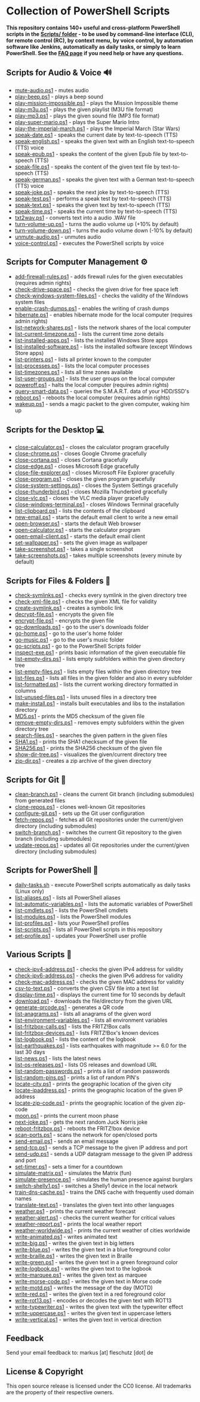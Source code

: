 Collection of PowerShell Scripts
================================

**This repository contains 140+ useful and cross-platform PowerShell scripts in the [Scripts/ folder](Scripts/) - to be used by command-line interface (CLI), for remote control (RC), by context menu, by voice control, by automation software like Jenkins, automatically as daily tasks, or simply to learn PowerShell. See the [FAQ page](Misc/FAQ.md) if you need help or have any questions.**

Scripts for Audio & Voice 🔊
---------------------------
* [mute-audio.ps1](Scripts/mute-audio.ps1) - mutes audio
* [play-beep.ps1](Scripts/play-beep.ps1) - plays a beep sound
* [play-mission-impossible.ps1](Scripts/play-mission-impossible.ps1) - plays the Mission Impossible theme
* [play-m3u.ps1](Scripts/play-m3u.ps1) - plays the given playlist (M3U file format)
* [play-mp3.ps1](Scripts/play-mp3.ps1) - plays the given sound file (MP3 file format)
* [play-super-mario.ps1](Scripts/play-super-mario.ps1) - plays the Super Mario Intro
* [play-the-imperial-march.ps1](Scripts/play-the-imperial-march.ps1) - plays the Imperial March (Star Wars)
* [speak-date.ps1](Scripts/speak-date.ps1) - speaks the current date by text-to-speech (TTS)
* [speak-english.ps1](Scripts/speak-english.ps1) - speaks the given text with an English text-to-speech (TTS) voice
* [speak-epub.ps1](Scripts/speak-epub.ps1) - speaks the content of the given Epub file by text-to-speech (TTS)
* [speak-file.ps1](Scripts/speak-file.ps1) - speaks the content of the given text file by text-to-speech (TTS)
* [speak-german.ps1](Scripts/speak-german.ps1) - speaks the given text with a German text-to-speech (TTS) voice
* [speak-joke.ps1](Scripts/speak-joke.ps1) - speaks the next joke by text-to-speech (TTS)
* [speak-test.ps1](Scripts/speak-test.ps1) - performs a speak test by text-to-speech (TTS)
* [speak-text.ps1](Scripts/speak-text.ps1) - speaks the given text by text-to-speech (TTS)
* [speak-time.ps1](Scripts/speak-time.ps1) - speaks the current time by text-to-speech (TTS)
* [txt2wav.ps1](Scripts/txt2wav.ps1) - converts text into a audio .WAV file
* [turn-volume-up.ps1](Scripts/turn-volume-up.ps1) - turns the audio volume up (+10% by default)
* [turn-volume-down.ps1](Scripts/turn-volume-down.ps1) - turns the audio volume down (-10% by default)
* [unmute-audio.ps1](Scripts/unmute-audio.ps1) - unmutes audio
* [voice-control.ps1](Scripts/voice-control.ps1) - executes the PowerShell scripts by voice

Scripts for Computer Management ⚙️
---------------------------------
* [add-firewall-rules.ps1](Scripts/add-firewall-rules.ps1) - adds firewall rules for the given executables (requires admin rights)
* [check-drive-space.ps1](Scripts/check-drive-space.ps1) - checks the given drive for free space left
* [check-windows-system-files.ps1](Scripts/check-windows-system-files.ps1) - checks the validity of the Windows system files 
* [enable-crash-dumps.ps1](Scripts/enable-crash-dumps.ps1) - enables the writing of crash dumps
* [hibernate.ps1](Scripts/hibernate.ps1) - enables hibernate mode for the local computer (requires admin rights)
* [list-network-shares.ps1](Scripts/list-network-shares.ps1) - lists the network shares of the local computer
* [list-current-timezone.ps1](Scripts/list-current-timezone.ps1) - lists the current time zone details
* [list-installed-apps.ps1](Scripts/list-installed-apps.ps1) - lists the installed Windows Store apps
* [list-installed-software.ps1](Scripts/list-installed-software.ps1) - lists the installed software (except Windows Store apps)
* [list-printers.ps1](Scripts/list-printers.ps1) - lists all printer known to the computer
* [list-processes.ps1](Scripts/list-processes.ps1) - lists the local computer processes
* [list-timezones.ps1](Scripts/list-timezones.ps1) - lists all time zones available 
* [list-user-groups.ps1](Scripts/list-user-groups.ps1) - lists the user groups on the local computer
* [poweroff.ps1](Scripts/poweroff.ps1) - halts the local computer (requires admin rights)
* [query-smart-data.ps1](Scripts/query-smart-data.ps1) - queries the S.M.A.R.T. data of your HDD/SSD's 
* [reboot.ps1](Scripts/reboot.ps1) - reboots the local computer (requires admin rights)
* [wakeup.ps1](Scripts/wakeup.ps1) - sends a magic packet to the given computer, waking him up

Scripts for the Desktop 💻
-------------------------
* [close-calculator.ps1](Scripts/close-calculator.ps1) - closes the calculator program gracefully
* [close-chrome.ps1](Scripts/close-chrome.ps1) - closes Google Chrome gracefully
* [close-cortana.ps1](Scripts/close-cortana.ps1) - closes Cortana gracefully
* [close-edge.ps1](Scripts/close-edge.ps1) - closes Microsoft Edge gracefully
* [close-file-explorer.ps1](Scripts/close-file-explorer.ps1) - closes Microsoft File Explorer gracefully
* [close-program.ps1](Scripts/close-program.ps1) - closes the given program gracefully
* [close-system-settings.ps1](Scripts/close-system-settings.ps1) - closes the System Settings gracefully
* [close-thunderbird.ps1](Scripts/close-thunderbird.ps1) - closes Mozilla Thunderbird gracefully
* [close-vlc.ps1](Scripts/close-vlc.ps1) - closes the VLC media player gracefully
* [close-windows-terminal.ps1](Scripts/close-windows-terminal.ps1) - closes Windows Terminal gracefully
* [list-clipboard.ps1](Scripts/list-clipboard.ps1) - lists the contents of the clipboard
* [new-email.ps1](Scripts/new-email.ps1) - starts the default email client to write a new email
* [open-browser.ps1](Scripts/open-browser.ps1) - starts the default Web browser
* [open-calculator.ps1](Scripts/open-calculator.ps1) - starts the calculator program
* [open-email-client.ps1](Scripts/open-browser.ps1) - starts the default email client
* [set-wallpaper.ps1](Scripts/set-wallpaper.ps1) - sets the given image as wallpaper
* [take-screenshot.ps1](Scripts/take-screenshot.ps1) - takes a single screenshot
* [take-screenshots.ps1](Scripts/take-screenshots.ps1) - takes multiple screenshots (every minute by default)

Scripts for Files & Folders 📁 
-----------------------------
* [check-symlinks.ps1](Scripts/check-symlinks.ps1) - checks every symlink in the given directory tree
* [check-xml-file.ps1](Scripts/check-xml-file.ps1) - checks the given XML file for validity
* [create-symlink.ps1](Scripts/create-symlink.ps1) - creates a symbolic link
* [decrypt-file.ps1](Scripts/decrypt-file.ps1) - encrypts the given file
* [encrypt-file.ps1](Scripts/encrypt-file.ps1) - encrypts the given file
* [go-downloads.ps1](Scripts/go-downloads.ps1) - go to the user's downloads folder
* [go-home.ps1](Scripts/go-home.ps1) - go to the user's home folder
* [go-music.ps1](Scripts/go-music.ps1) - go to the user's music folder
* [go-scripts.ps1](Scripts/go-scripts.ps1) - go to the PowerShell Scripts folder
* [inspect-exe.ps1](Scripts/inspect-exe.ps1) - prints basic information of the given executable file
* [list-empty-dirs.ps1](Scripts/list-empty-dirs.ps1) - lists empty subfolders within the given directory tree
* [list-empty-files.ps1](Scripts/list-empty-files.ps1) - lists empty files within the given directory tree
* [list-files.ps1](Scripts/list-files.ps1) - lists all files in the given folder and also in every subfolder
* [list-formatted.ps1](Scripts/list-formatted.ps1) - lists the current working directory formatted in columns
* [list-unused-files.ps1](Scripts/list-unused-files.ps1) - lists unused files in a directory tree
* [make-install.ps1](Scripts/make-install.ps1) - installs built executables and libs to the installation directory
* [MD5.ps1](Scripts/MD5.ps1) - prints the MD5 checksum of the given file
* [remove-empty-dirs.ps1](Scripts/remove-empty-dirs.ps1) - removes empty subfolders within the given directory tree
* [search-files.ps1](Scripts/search-files.ps1) - searches the given pattern in the given files
* [SHA1.ps1](Scripts/SHA1.ps1) - prints the SHA1 checksum of the given file
* [SHA256.ps1](Scripts/SHA256.ps1) - prints the SHA256 checksum of the given file
* [show-dir-tree.ps1](Scripts/show-dir-tree.ps1) - visualizes the given/current directory tree
* [zip-dir.ps1](Scripts/zip-dir.ps1) - creates a zip archive of the given directory

Scripts for Git 📝
-----------------
* [clean-branch.ps1](Scripts/clean-branch.ps1) - cleans the current Git branch (including submodules) from generated files
* [clone-repos.ps1](Scripts/clone-repos.ps1) - clones well-known Git repositories
* [configure-git.ps1](Scripts/configure-git.ps1) - sets up the Git user configuration
* [fetch-repos.ps1](Scripts/fetch-repos.ps1) - fetches all Git repositories under the current/given directory (including submodules)
* [switch-branch.ps1](Scripts/switch-branch.ps1) - switches the current Git repository to the given branch (including submodules)
* [update-repos.ps1](Scripts/update-repos.ps1) - updates all Git repositories under the current/given directory (including submodules)

Scripts for PowerShell 🔎
------------------------
* [daily-tasks.sh](Scripts/daily-tasks.sh) - execute PowerShell scripts automatically as daily tasks (Linux only)
* [list-aliases.ps1](Scripts/list-aliases.ps1) - lists all PowerShell aliases 
* [list-automatic-variables.ps1](Scripts/list-automatic-variables.ps1) - lists the automatic variables of PowerShell 
* [list-cmdlets.ps1](Scripts/list-cmdlets.ps1) - lists the PowerShell cmdlets
* [list-modules.ps1](Scripts/list-modules.ps1) - lists the PowerShell modules
* [list-profiles.ps1](Scripts/list-profiles.ps1) - lists your PowerShell profiles
* [list-scripts.ps1](Scripts/list-scripts.ps1) - lists all PowerShell scripts in this repository
* [set-profile.ps1](Scripts/set-profile.ps1) - updates your PowerShell user profile

Various Scripts 🛒
-----------------
* [check-ipv4-address.ps1](Scripts/check-ipv4-address.ps1) - checks the given IPv4 address for validity
* [check-ipv6-address.ps1](Scripts/check-ipv6-address.ps1) - checks the given IPv6 address for validity
* [check-mac-address.ps1](Scripts/check-mac-address.ps1) - checks the given MAC address for validity
* [csv-to-text.ps1](Scripts/csv-to-text.ps1) - converts the given CSV file into a text list
* [display-time.ps1](Scripts/display-time.ps1) - displays the current time for 10 seconds by default
* [download.ps1](Scripts/download.ps1) - downloads the file/directory from the given URL
* [generate-qrcode.ps1](Scripts/generate-qrcode.ps1) - generates a QR code
* [list-anagrams.ps1](Scripts/list-anagrams.ps1) - lists all anagrams of the given word
* [list-environment-variables.ps1](Scripts/list-environment-variables.ps1) - lists all environment variables
* [list-fritzbox-calls.ps1](Scripts/list-fritzbox-calls.ps1) - lists the FRITZ!Box calls
* [list-fritzbox-devices.ps1](Scripts/list-fritzbox-devices.ps1) - lists FRITZ!Box's known devices 
* [list-logbook.ps1](Scripts/list-logbook.ps1) - lists the content of the logbook 
* [list-earthquakes.ps1](Scripts/list-earthquakes.ps1) - lists earthquakes with magnitude >= 6.0 for the last 30 days
* [list-news.ps1](Scripts/list-news.ps1) - lists the latest news
* [list-os-releases.ps1](Scripts/list-os-releases.ps1) - lists OS releases and download URL
* [list-random-passwords.ps1](Scripts/list-random-passwords.ps1) - prints a list of random passwords
* [list-random-pins.ps1](Scripts/list-random-pins.ps1) - prints a list of random PIN's
* [locate-city.ps1](Scripts/locate-city.ps1) - prints the geographic location of the given city
* [locate-ipaddress.ps1](Scripts/locate-ipaddress.ps1) - prints the geographic location of the given IP address
* [locate-zip-code.ps1](Scripts/locate-zip-code.ps1) - prints the geographic location of the given zip-code
* [moon.ps1](Scripts/moon.ps1) - prints the current moon phase
* [next-joke.ps1](Scripts/next-joke.ps1) - gets the next random Juck Norris joke
* [reboot-fritzbox.ps1](Scripts/reboot-fritzbox.ps1) - reboots the FRITZ!box device
* [scan-ports.ps1](Scripts/scan-ports.ps1) - scans the network for open/closed ports
* [send-email.ps1](Scripts/send-email.ps1) - sends an email message
* [send-tcp.ps1](Scripts/send-udp.ps1) - sends a TCP message to the given IP address and port
* [send-udp.ps1](Scripts/send-udp.ps1) - sends a UDP datagram message to the given IP address and port
* [set-timer.ps1](Scripts/set-timer.ps1) - sets a timer for a countdown
* [simulate-matrix.ps1](Scripts/simulate-matrix.ps1) - simulates the Matrix (fun)
* [simulate-presence.ps1](Scripts/simulate-presence.ps1) - simulates the human presence against burglars
* [switch-shelly1.ps1](Scripts/switch-shelly1.ps1) - switches a Shelly1 device in the local network
* [train-dns-cache.ps1](Scripts/train-dns-cache.ps1) - trains the DNS cache with frequently used domain names
* [translate-text.ps1](Scripts/translate-text.ps1) - translates the given text into other languages
* [weather.ps1](Scripts/weather.ps1) - prints the current weather forecast
* [weather-alert.ps1](Scripts/weather-alert.ps1) - checks the current weather for critical values
* [weather-report.ps1](Scripts/weather-report.ps1) - prints the local weather report
* [weather-worldwide.ps1](Scripts/weather-worldwide.ps1) - prints the current weather of cities worldwide
* [write-animated.ps1](Scripts/write-animated.ps1) - writes animated text
* [write-big.ps1](Scripts/write-big.ps1) - writes the given text in big letters
* [write-blue.ps1](Scripts/write-blue.ps1) - writes the given text in a blue foreground color
* [write-braille.ps1](Scripts/write-braille.ps1) - writes the given text in Braille
* [write-green.ps1](Scripts/write-green.ps1) - writes the given text in a green foreground color
* [write-logbook.ps1](Scripts/write-logbook.ps1) - writes the given text to the logbook
* [write-marquee.ps1](Scripts/write-marquee.ps1) - writes the given text as marquee
* [write-morse-code.ps1](Scripts/write-morse-code.ps1) - writes the given text in Morse code
* [write-motd.ps1](Scripts/write-motd.ps1) - writes the message of the day (MOTD)
* [write-red.ps1](Scripts/write-red.ps1) - writes the given text in a red foreground color
* [write-rot13.ps1](Scripts/write-rot13.ps1) - encodes or decodes the given text with ROT13
* [write-typewriter.ps1](Scripts/write-typewriter.ps1) - writes the given text with the typewriter effect
* [write-uppercase.ps1](Scripts/write-uppercase.ps1) - writes the given text in uppercase letters
* [write-vertical.ps1](Scripts/write-vertical.ps1) - writes the given text in vertical direction

Feedback
--------
Send your email feedback to: markus [at] fleschutz [dot] de

License & Copyright
-------------------
This open source release is licensed under the CC0 license. All trademarks are the property of their respective owners.
